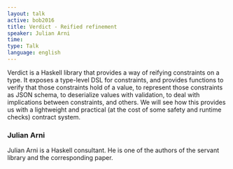 ```yaml
---
layout: talk
active: bob2016
title: Verdict - Reified refinement
speaker: Julian Arni
time: 
type: Talk
language: english
---
```


Verdict is a Haskell library that provides a way of reifying
constraints on a type. It exposes a type-level DSL for constraints,
and provides functions to verify that those constraints hold of a
value, to represent those constraints as JSON schema, to deserialize
values with validation, to deal with implications between constraints,
and others. We will see how this provides us with a lightweight and
practical (at the cost of some safety and runtime checks) contract
system.

### Julian Arni

Julian Arni is a Haskell consultant. He is one of the authors of the
servant library and the corresponding paper.
